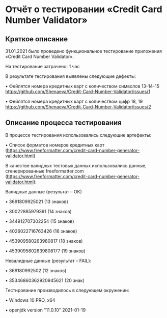 # Отчёт о тестировании «Credit Card Number Validator»

## Краткое описание

31.01.2021 было проведено функциональное тестирование приложения «Credit Card Number Validator».

На тестирование затрачено: 1 час

В результате тестирования выявлены следующие дефекты:

•	Фейлятся номера кредитных карт с количеством символов 13-14-15 
https://github.com/Shenaeva/Credit-Card-Number-Validator/issues/1

•	Фейлятся номера кредитных карт с количеством цифр 18, 19 
https://github.com/Shenaeva/Credit-Card-Number-Validator/issues/2 

## Описание процесса тестирования

В процессе тестирования использовались следующие артефакты:

•	Список форматов номеров кредитных карт (https://www.freeformatter.com/credit-card-number-generator-validator.html)

В качестве валидных тестовых данных использовались данные, сгенерированные freeformatter.com (https://www.freeformatter.com/credit-card-number-generator-validator.html):

Валидные данные (результат – ОК)

•	3691809925021 (13 знаков)

•	30022885979391 (14 знаков)

•	344912707302254 (15 знаков)

•	4026022716763426 (16 знаков)

•	453909580263980817 (18 знаков)

•	4539095802639808177 (19 знаков)

Невалидные данные (результат – FAIL):

•	369180992502 (12 знаков)

•	35346860362920945621 (20 знак)

Тестирование производилось в следующем окружении:

•	Windows 10 PRO, х64

•	openjdk version "11.0.10” 2021-01-19
